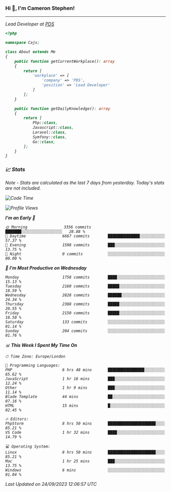 ### Hi 👋, I'm Cameron Stephen!
<hr>
<p><em>Lead Developer at <a href="https://prindatasolutions.co.uk">PDS</a></p>


```php
<?php

namespace Cajs;

class About extends Me
{
    public function getCurrentWorkplace(): array
    {
        return [
            'workplace' => [
                'company' => 'PDS',
                'position' => 'Lead Developer'
            ]
        ];
    }

    public function getDailyKnowledge(): array
    {
        return [
            Php::class,
            Javascript::class,
            Laravel::class,
            Symfony::class,
            Go::class,
        ];
    }
}
```

### 📈 Stats
<p><em>Note - Stats are calculated as the last 7 days from yesterday. Today's stats are not included.</em></p>


<!--START_SECTION:waka-->
![Code Time](http://img.shields.io/badge/Code%20Time-3%2C542%20hrs%2032%20mins-blue)

![Profile Views](http://img.shields.io/badge/Profile%20Views-0-blue)

**I'm an Early 🐤** 

```text
🌞 Morning                3356 commits        ███████░░░░░░░░░░░░░░░░░░   28.88 % 
🌆 Daytime                6667 commits        ██████████████░░░░░░░░░░░   57.37 % 
🌃 Evening                1598 commits        ███░░░░░░░░░░░░░░░░░░░░░░   13.75 % 
🌙 Night                  0 commits           ░░░░░░░░░░░░░░░░░░░░░░░░░   00.00 % 
```
📅 **I'm Most Productive on Wednesday** 

```text
Monday                   1758 commits        ████░░░░░░░░░░░░░░░░░░░░░   15.13 % 
Tuesday                  2160 commits        █████░░░░░░░░░░░░░░░░░░░░   18.59 % 
Wednesday                2828 commits        ██████░░░░░░░░░░░░░░░░░░░   24.34 % 
Thursday                 2388 commits        █████░░░░░░░░░░░░░░░░░░░░   20.55 % 
Friday                   2150 commits        █████░░░░░░░░░░░░░░░░░░░░   18.50 % 
Saturday                 133 commits         ░░░░░░░░░░░░░░░░░░░░░░░░░   01.14 % 
Sunday                   204 commits         ░░░░░░░░░░░░░░░░░░░░░░░░░   01.76 % 
```


📊 **This Week I Spent My Time On** 

```text
🕑︎ Time Zone: Europe/London

💬 Programming Languages: 
PHP                      6 hrs 48 mins       ████████████████░░░░░░░░░   65.62 % 
JavaScript               1 hr 16 mins        ███░░░░░░░░░░░░░░░░░░░░░░   12.24 % 
Other                    1 hr 9 mins         ███░░░░░░░░░░░░░░░░░░░░░░   11.14 % 
Blade Template           44 mins             ██░░░░░░░░░░░░░░░░░░░░░░░   07.16 % 
HTML                     15 mins             █░░░░░░░░░░░░░░░░░░░░░░░░   02.45 % 

🔥 Editors: 
PhpStorm                 8 hrs 50 mins       █████████████████████░░░░   85.21 % 
VS Code                  1 hr 32 mins        ████░░░░░░░░░░░░░░░░░░░░░   14.79 % 

💻 Operating System: 
Linux                    8 hrs 50 mins       █████████████████████░░░░   85.21 % 
Mac                      1 hr 25 mins        ███░░░░░░░░░░░░░░░░░░░░░░   13.75 % 
Windows                  6 mins              ░░░░░░░░░░░░░░░░░░░░░░░░░   01.04 % 
```


 Last Updated on 24/09/2023 12:06:57 UTC
<!--END_SECTION:waka-->
